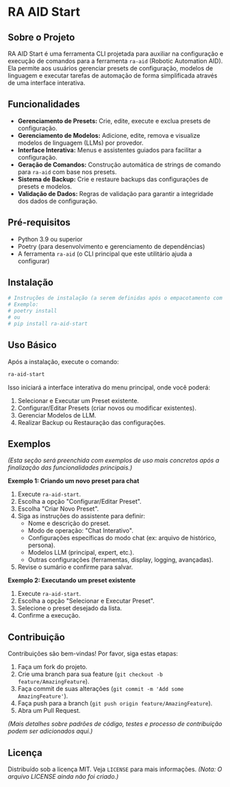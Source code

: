 # RA AID Start

## Sobre o Projeto

RA AID Start é uma ferramenta CLI projetada para auxiliar na configuração e execução de comandos para a ferramenta `ra-aid` (Robotic Automation AID). Ela permite aos usuários gerenciar presets de configuração, modelos de linguagem e executar tarefas de automação de forma simplificada através de uma interface interativa.

## Funcionalidades

*   **Gerenciamento de Presets:** Crie, edite, execute e exclua presets de configuração.
*   **Gerenciamento de Modelos:** Adicione, edite, remova e visualize modelos de linguagem (LLMs) por provedor.
*   **Interface Interativa:** Menus e assistentes guiados para facilitar a configuração.
*   **Geração de Comandos:** Construção automática de strings de comando para `ra-aid` com base nos presets.
*   **Sistema de Backup:** Crie e restaure backups das configurações de presets e modelos.
*   **Validação de Dados:** Regras de validação para garantir a integridade dos dados de configuração.

## Pré-requisitos

*   Python 3.9 ou superior
*   Poetry (para desenvolvimento e gerenciamento de dependências)
*   A ferramenta `ra-aid` (o CLI principal que este utilitário ajuda a configurar)

## Instalação

```bash
# Instruções de instalação (a serem definidas após o empacotamento com Poetry)
# Exemplo:
# poetry install
# ou
# pip install ra-aid-start
```

## Uso Básico

Após a instalação, execute o comando:

```bash
ra-aid-start
```

Isso iniciará a interface interativa do menu principal, onde você poderá:
1.  Selecionar e Executar um Preset existente.
2.  Configurar/Editar Presets (criar novos ou modificar existentes).
3.  Gerenciar Modelos de LLM.
4.  Realizar Backup ou Restauração das configurações.

## Exemplos

*(Esta seção será preenchida com exemplos de uso mais concretos após a finalização das funcionalidades principais.)*

**Exemplo 1: Criando um novo preset para chat**
1.  Execute `ra-aid-start`.
2.  Escolha a opção "Configurar/Editar Preset".
3.  Escolha "Criar Novo Preset".
4.  Siga as instruções do assistente para definir:
    *   Nome e descrição do preset.
    *   Modo de operação: "Chat Interativo".
    *   Configurações específicas do modo chat (ex: arquivo de histórico, persona).
    *   Modelos LLM (principal, expert, etc.).
    *   Outras configurações (ferramentas, display, logging, avançadas).
5.  Revise o sumário e confirme para salvar.

**Exemplo 2: Executando um preset existente**
1.  Execute `ra-aid-start`.
2.  Escolha a opção "Selecionar e Executar Preset".
3.  Selecione o preset desejado da lista.
4.  Confirme a execução.

## Contribuição

Contribuições são bem-vindas! Por favor, siga estas etapas:

1.  Faça um fork do projeto.
2.  Crie uma branch para sua feature (`git checkout -b feature/AmazingFeature`).
3.  Faça commit de suas alterações (`git commit -m 'Add some AmazingFeature'`).
4.  Faça push para a branch (`git push origin feature/AmazingFeature`).
5.  Abra um Pull Request.

*(Mais detalhes sobre padrões de código, testes e processo de contribuição podem ser adicionados aqui.)*

## Licença

Distribuído sob a licença MIT. Veja `LICENSE` para mais informações.
*(Nota: O arquivo LICENSE ainda não foi criado.)*